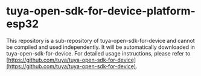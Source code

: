 # tuya-open-sdk-for-device-platform-esp32
This repository is a sub-repository of tuya-open-sdk-for-device and cannot be compiled and used independently. It will be automatically downloaded in tuya-open-sdk-for-device. For detailed usage instructions, please refer to [https://github.com/tuya/tuya-open-sdk-for-device](https://github.com/tuya/tuya-open-sdk-for-device).

